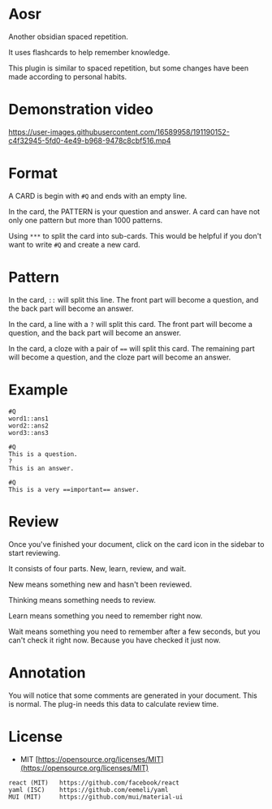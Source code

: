# Aosr

Another obsidian spaced repetition.

It uses flashcards to help remember knowledge.

This plugin is similar to spaced repetition, but some changes have been made according to personal habits.

# Demonstration video

https://user-images.githubusercontent.com/16589958/191190152-c4f32945-5fd0-4e49-b968-9478c8cbf516.mp4


# Format

A CARD is begin with `#Q` and ends with an empty line.

In the card, the PATTERN is your question and answer. A card can have not only one pattern but more than 1000 patterns.

Using `***` to split the card into sub-cards. This would be helpful if you don't want to write `#Q` and create a new card.

# Pattern

In the card, `::` will split this line. The front part will become a question, and the back part will become an answer.

In the card, a line with a `?` will split this card. The front part will become a question, and the back part will become an answer.

In the card, a cloze with a pair of `==` will split this card. The remaining part will become a question, and the cloze part will become an answer.

# Example

```
#Q
word1::ans1
word2::ans2
word3::ans3

#Q
This is a question.
?
This is an answer.

#Q
This is a very ==important== answer.
```

# Review

Once you've finished your document, click on the card icon in the sidebar to start reviewing.

It consists of four parts. New, learn, review, and wait.

New means something new and hasn't been reviewed.

Thinking means something needs to review.

Learn means something you need to remember right now.

Wait means something you need to remember after a few seconds, but you can't check it right now. Because you have checked it just now. 

# Annotation

You will notice that some comments are generated in your document. This is normal. The plug-in needs this data to calculate review time.

# License

- MIT [https://opensource.org/licenses/MIT](https://opensource.org/licenses/MIT)

```
react (MIT)   https://github.com/facebook/react
yaml (ISC)    https://github.com/eemeli/yaml
MUI (MIT)     https://github.com/mui/material-ui
```
